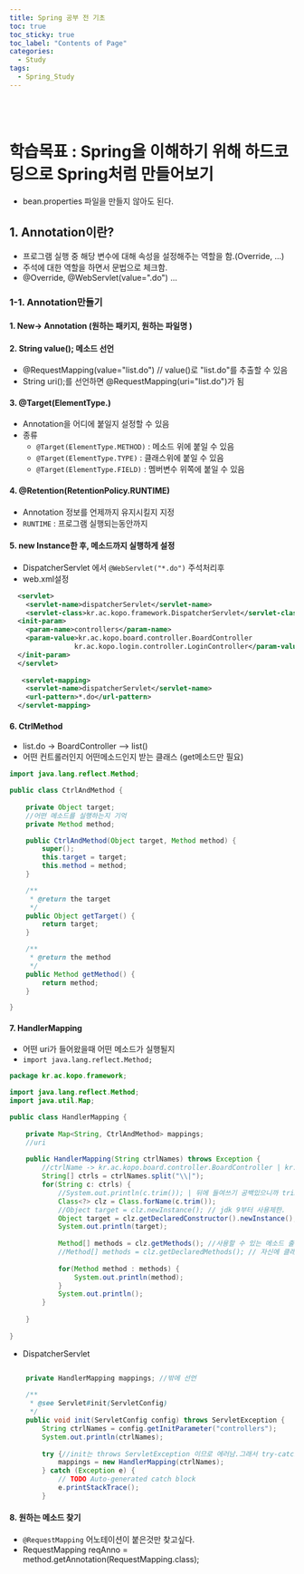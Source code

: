 ```yaml
---
title: Spring 공부 전 기초
toc: true
toc_sticky: true
toc_label: "Contents of Page"
categories:
  - Study
tags:
  - Spring_Study
---
```


<br><br>

# 학습목표 : Spring을 이해하기 위해 하드코딩으로 Spring처럼 만들어보기
* bean.properties 파일을 만들지 않아도 된다.


## 1. Annotation이란?
* 프로그램 실행 중 해당 변수에 대해 속성을 설정해주는 역할을 함.(Override, ...)
* 주석에 대한 역할을 하면서 문법으로 체크함.
* @Override, @WebServlet(value=".do") ...

### 1-1. Annotation만들기
#### 1. New-> Annotation (원하는 패키지, 원하는 파일명 )

#### 2. String value(); 메소드 선언 
* @RequestMapping(value="list.do") // value()로 "list.do"를 추출할 수 있음
* String uri();를 선언하면 @RequestMapping(uri="list.do")가 됨

#### 3. @Target(ElementType.)
* Annotation을 어디에 붙일지 설정할 수 있음
* 종류
  - `@Target(ElementType.METHOD)` : 메소드 위에 붙일 수 있음
  - `@Target(ElementType.TYPE)` : 클래스위에 붙일 수 있음
  - `@Target(ElementType.FIELD)` : 멤버변수 위쪽에 붙일 수 있음

#### 4. @Retention(RetentionPolicy.RUNTIME)
* Annotation 정보를 언제까지 유지시킬지 지정
* `RUNTIME` : 프로그램 실행되는동안까지

#### 5. new Instance한 후, 메소드까지 실행하게 설정
* DispatcherServlet 에서 `@WebServlet("*.do")` 주석처리후
* web.xml설정

```xml
  <servlet>
  	<servlet-name>dispatcherServlet</servlet-name>
  	<servlet-class>kr.ac.kopo.framework.DispatcherServlet</servlet-class>
  <init-param>
  	<param-name>controllers</param-name>
  	<param-value>kr.ac.kopo.board.controller.BoardController
  				kr.ac.kopo.login.controller.LoginController</param-value>
  </init-param>
  </servlet>
  
   <servlet-mapping>
  	<servlet-name>dispatcherServlet</servlet-name>
  	<url-pattern>*.do</url-pattern>
  </servlet-mapping>
```

#### 6. CtrlMethod 
* list.do    -> BoardController --> list()
* 어떤 컨트롤러인지 어떤메소드인지 받는 클래스 (get메소드만 필요)

```java
import java.lang.reflect.Method;

public class CtrlAndMethod {
	
	private Object target;
	//어떤 메소드를 실행하는지 기억
	private Method method;

	public CtrlAndMethod(Object target, Method method) {
		super();
		this.target = target;
		this.method = method;
	}

	/**
	 * @return the target
	 */
	public Object getTarget() {
		return target;
	}

	/**
	 * @return the method
	 */
	public Method getMethod() {
		return method;
	}

}
```

#### 7. HandlerMapping
* 어떤 uri가 들어왔을때 어떤 메소드가 실행될지
* `import java.lang.reflect.Method;`

```java
package kr.ac.kopo.framework;

import java.lang.reflect.Method;
import java.util.Map;

public class HandlerMapping {
	
	private Map<String, CtrlAndMethod> mappings;
	//uri
	
	public HandlerMapping(String ctrlNames) throws Exception {
		//ctrlName -> kr.ac.kopo.board.controller.BoardController | kr.ac.kopo.login.controller.LoginController
		String[] ctrls = ctrlNames.split("\\|");
		for(String c: ctrls) {
			//System.out.println(c.trim()); | 뒤에 들여쓰기 공백있으니까 trim필요
			Class<?> clz = Class.forName(c.trim());
			//Object target = clz.newInstance(); // jdk 9부터 사용제한.
			Object target = clz.getDeclaredConstructor().newInstance();
			System.out.println(target);
			
			Method[] methods = clz.getMethods(); //사용할 수 있는 메소드 출력 (public만 나온다.)
			//Method[] methods = clz.getDeclaredMethods(); // 자신에 클래스에 선언한것 모두 나옴.(public, private ...)
			
			for(Method method : methods) {
				System.out.println(method);
			}
			System.out.println();
		}
	
	}
	
}
```

* DispatcherServlet

```java

	private HandlerMapping mappings; //밖에 선언
       
	/**
	 * @see Servlet#init(ServletConfig)
	 */
	public void init(ServletConfig config) throws ServletException {
		String ctrlNames = config.getInitParameter("controllers");
		System.out.println(ctrlNames);
		
		try {//init는 throws ServletException 이므로 에러남.그래서 try-catch필요
			mappings = new HandlerMapping(ctrlNames);
		} catch (Exception e) {
			// TODO Auto-generated catch block
			e.printStackTrace();
		}
```

#### 8. 원하는 메소드 찾기
* `@RequestMapping` 어노테이션이 붙은것만 찾고싶다.
* RequestMapping reqAnno = method.getAnnotation(RequestMapping.class);
